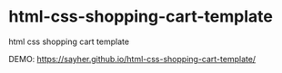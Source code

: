 # html-css-shopping-cart-template
html css shopping cart template

DEMO: https://sayher.github.io/html-css-shopping-cart-template/
